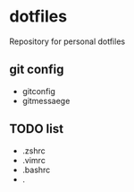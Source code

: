 # dotfiles
Repository for personal dotfiles

## git config
* gitconfig
* gitmessaege 


## TODO list
* .zshrc
* .vimrc
* .bashrc
* .

